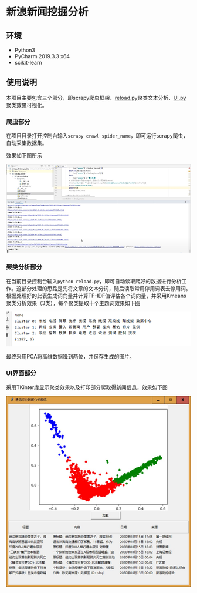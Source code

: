 # 新浪新闻挖掘分析

## 环境

* Python3
* PyCharm 2019.3.3 x64
* scikit-learn

## 使用说明

本项目主要包含三个部分，即scrapy爬虫框架、[reload.py](reload.py)聚类文本分析、[UI.py](UI.py)聚类效果可视化。

### 爬虫部分

在项目目录打开控制台输入`scrapy crawl spider_name`，即可运行scrapy爬虫，自动采集数据集。

效果如下图所示

![img](img/effect.jpg)

### 聚类分析部分

在当前目录控制台输入`python reload.py`，即可自动读取爬好的数据进行分析工作。这部分处理的思路是先将文章的文本分词，随后读取常用停用词表去停用词。根据处理好的此表生成词向量并计算TF-IDF值评估各个词向量，并采用Kmeans聚类分析效果（3类），每个聚类提取十个主题词效果如下图

![](img/cluster.png)

最终采用PCA将高维数据降到两位，并保存生成的图片。

### UI界面部分

采用TKinter库显示聚类效果以及打印部分爬取得新闻信息，效果如下图

![img](img/UIAns.jpg)